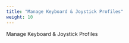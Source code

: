 ```yaml
---
title: "Manage Keyboard & Joystick Profiles"
weight: 10
---
```

Manage Keyboard & Joystick Profiles
